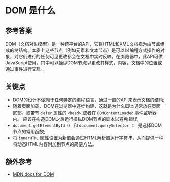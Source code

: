 # DOM 是什么

## 参考答案

DOM（文档对象模型）是一种跨平台的API，它将HTML和XML文档视为由节点组成的树结构。本质上这些节点（例如元素和文本节点）是可以以编程方式操作的对象，对它们进行的任何可见更改都会在文档中实时反映。在浏览器中，此API可供JavaScript使用，其中可以操纵DOM节点以更改其样式，内容，文档中的位置或通过事件进行交互。

## 关键点

* DOM的设计不依赖于任何特定的编程语言，通过一直的API来表示文档的结构;
* 随着页面加载，DOM在浏览器中逐步构建，这就是为什么脚本通常放在页面底部，或带有 `defer` 属性的 `<head>` 或者在 `DOMContentLoaded` 事件监听器内。 应该在构造DOM之后运行操纵DOM节点的脚本以避免错误;
* `document.getElementById（）` 和 `document.querySelector（）` 是选择DOM节点的常用函数;
* 将 `innerHTML` 属性设置为新值会通过HTML解析器运行字符串，从而提供一种将动态HTML内容附加到节点的简便方法。

## 额外参考

* [MDN docs for DOM](https://developer.mozilla.org/en-US/docs/DOM)

<!-- tags: (html,javascript) -->
